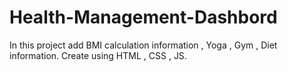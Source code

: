 # Health-Management-Dashbord
In this project add BMI calculation information , Yoga , Gym , Diet information. Create using HTML , CSS , JS.
